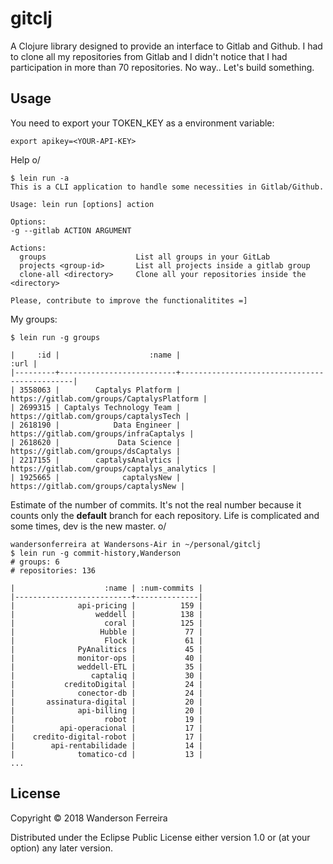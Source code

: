 # gitclj

A Clojure library designed to provide an interface to Gitlab and
Github. I had to clone all my repositories from Gitlab and I didn't
notice that I had participation in more than 70 repositories. No way.. Let's build something.

## Usage

You need to export your TOKEN_KEY as a environment variable:

``` shell
export apikey=<YOUR-API-KEY>
```

Help o/

``` shell
$ lein run -a
This is a CLI application to handle some necessities in Gitlab/Github.

Usage: lein run [options] action

Options:
-g --gitlab ACTION ARGUMENT

Actions:
  groups                    List all groups in your GitLab
  projects <group-id>       List all projects inside a gitlab group
  clone-all <directory>     Clone all your repositories inside the <directory>

Please, contribute to improve the functionalitites =]
```

My groups:

``` shell
$ lein run -g groups

|     :id |                    :name |                                         :url |
|---------+--------------------------+----------------------------------------------|
| 3558063 |        Captalys Platform |   https://gitlab.com/groups/CaptalysPlatform |
| 2699315 | Captalys Technology Team |       https://gitlab.com/groups/captalysTech |
| 2618190 |            Data Engineer |      https://gitlab.com/groups/infraCaptalys |
| 2618620 |             Data Science |         https://gitlab.com/groups/dsCaptalys |
| 2217155 |        captalysAnalytics | https://gitlab.com/groups/captalys_analytics |
| 1925665 |              captalysNew |        https://gitlab.com/groups/captalysNew |
```

Estimate of the number of commits. It's not the real number because it
counts only the **default** branch for each repository. Life is
complicated and some times, dev is the new master. o/

``` shell
wandersonferreira at Wandersons-Air in ~/personal/gitclj
$ lein run -g commit-history,Wanderson
# groups: 6
# repositories: 136

|                    :name | :num-commits |
|--------------------------+--------------|
|              api-pricing |          159 |
|                  weddell |          138 |
|                    coral |          125 |
|                   Hubble |           77 |
|                    Flock |           61 |
|              PyAnalitics |           45 |
|              monitor-ops |           40 |
|              weddell-ETL |           35 |
|                 captaliq |           30 |
|           creditoDigital |           24 |
|              conector-db |           24 |
|       assinatura-digital |           20 |
|              api-billing |           20 |
|                    robot |           19 |
|          api-operacional |           17 |
|    credito-digital-robot |           17 |
|        api-rentabilidade |           14 |
|              tomatico-cd |           13 |
...
```


## License

Copyright © 2018 Wanderson Ferreira

Distributed under the Eclipse Public License either version 1.0 or (at
your option) any later version.
